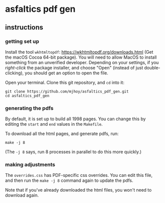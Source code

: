# asfaltics pdf gen

## instructions

### getting set up

Install the tool `wkhtmltopdf`: https://wkhtmltopdf.org/downloads.html
(Get the macOS Cocoa 64-bit package). You will need to allow MacOS to
install something from an unverified developer. Depending on your
settings, if you _right-click_ the package installer, and choose
"Open" (instead of just double-clicking), you should get an option to
open the file.

Open your terminal. Clone this git repository, and `cd` into it:

```
git clone https://github.com/mjhoy/asfaltics_pdf_gen.git
cd asfaltics_pdf_gen
```

### generating the pdfs

By default, it is set up to build all 1998 pages. You can change this
by editing the `start` and `end` values in the `Makefile`.
   
To download all the html pages, and generate pdfs, run:

```
make -j 8
```

(The `-j 8` says, run 8 processes in parallel to do this more quickly.)

### making adjustments

The `overrides.css` has PDF-specific css overrides. You can edit this
file, and then run the `make -j 8` command again to update the pdfs.

Note that if you've already downloaded the html files, you won't need
to download again.
